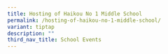 ```yaml
---
title: Hosting of Haikou No 1 Middle School
permalink: /hosting-of-haikou-no-1-middle-school/
variant: tiptap
description: ""
third_nav_title: School Events
---
```

